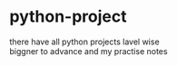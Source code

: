 # python-project<br>
there have all python projects lavel wise
<br>biggner to advance and my practise notes

